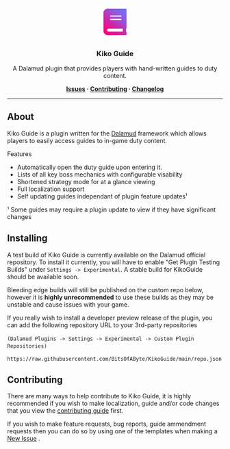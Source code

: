 <!-- Repository Header Begin -->
<div align="center">

<img src="./.assets/icon.png" alt="Kiko Guide Logo" width="15%">
  
### Kiko Guide
A Dalamud plugin that provides players with hand-written guides to duty content. 

**[Issues](https://github.com/BitsOfAByte/KikoGuide/issues) · [Contributing](https://github.com/BitsOfAByte/KikoGuide/blob/main/CONTRIBUTING.md) · [Changelog](https://github.com/BitsOfAByte/KikoGuide/blob/main/CHANGELOG.md)**
  
</div>

---
<!-- Repository Header End -->

## About
Kiko Guide is a plugin written for the [Dalamud](https://github.com/goatcorp/Dalamud) framework which allows players to easily access guides to in-game duty content. 

Features
- Automatically open the duty guide upon entering it.
- Lists of all key boss mechanics with configurable visability
- Shortened strategy mode for at a glance viewing
- Full localization support
- Self updating guides independant of plugin feature updates¹

¹ Some guides may require a plugin update to view if they have significant changes

## Installing
A test build of Kiko Guide is currently available on the Dalamud official repository. To install it currently, you will have to enable "Get Plugin Testing Builds" under `Settings -> Experimental`. A stable build for KikoGuide should be available soon.

Bleeding edge builds will still be published on the custom repo below, however it is **highly unrecommended** to use these builds as they may be unstable and cause issues with your game.

If you really wish to install a developer preview release of the plugin, you can add the following repository URL to your 3rd-party repositories 

`(Dalamud Plugins -> Settings -> Experimental -> Custom Plugin Repositories)`

```
https://raw.githubusercontent.com/BitsOfAByte/KikoGuide/main/repo.json
```

## Contributing
There are many ways to help contribute to Kiko Guide, it is highly recommended if you wish to make localization, guide and/or code changes that you view the [contributing guide](CONTRIBUTING.md) first.

If you wish to make feature requests, bug reports, guide ammendment requests then you can do so by using one of the templates when making a [New Issue](https://github.com/BitsOfAByte/KikoGuide/issues/new) .
